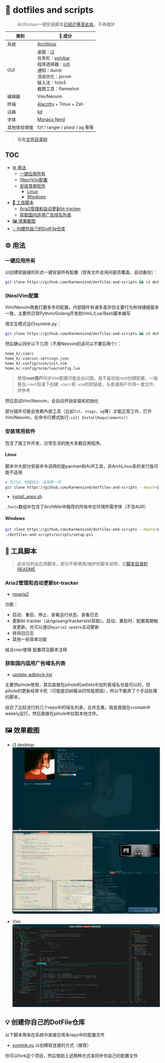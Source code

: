 # 🐝 dotfiles and scripts


> ArchLinux一键安装脚本[已经迁移至此处](https://github.com/Karmenzind/arch-installation-scripts)，不再维护

| 类别         | 🎨 成分                                                                                                                                                                                                                           |
|--------------|--------------------------------------------------------------------------------------------------------------------------------------------------------------------------------------------------------------------------------|
| 系统         | [Archlinux](https://archlinux.org)                                                                                                                                                                                             |
| GUI          | 桌面：[i3](https://i3wm.org)<br>任务栏：[polybar](https://github.com/polybar/polybar)<br>程序选择器：[rofi](https://github.com/davatorium/rofi)<br>通知：dunst<br>渲染优化：picom<br>输入法：fcitx5<br>截图工具：flameshot<br> |
| 编辑器       | Vim/Neovim                                                                                                                                                                                                                     |
| 终端         | [Alacritty](https://github.com/alacritty/alacritty) + Tmux + Zsh                                                                                                                                                               |
| 词典         | [kd](https://github.com/Karmenzind/kd)                                                                                                                                                                                         |
| 字体         | [Monaco Nerd](https://github.com/Karmenzind/monaco-nerd-fonts)                                                                                                                                                                 |
| 其他体验增强 | fzf / ranger / pistol / ag 等等                                                                                                                                                                                                |


<!-- 1.  配置文件 -->
<!--     * i3wm、Tmux、ZSH和各种系统/开发工具 -->
<!--     * Vim/NeoVim两套打磨多年的配置，内部插件有诸多差异但主要行为和快捷键基本一致，主要供日常Python/Golang开发和VimL/Lua/Bash脚本语言编写 --> <!-- 2.  安装脚本 -->
<!--     *   ArchLinux软件批量安装 -->
<!--     *   软件编译/安装脚本，如Vim-YCM插件 -->
<!-- 3.  工具脚本，如Aria2管理等 -->

<!-- <table cellspacing="0" border="0"> -->
<!-- 	<colgroup width="100"></colgroup> -->
<!-- 	<!-1- <colgroup width="1025"></colgroup> -1-> -->
<!--     <tr> -->
<!--         <td rowspan=2 align="center" valign=middle>配置文件</td> -->
<!--         <td>i3wm、Tmux、ZSH和各种系统/开发工具</td> -->
<!--     </tr> -->
<!--     <tr> -->
<!--         <td>Vim/NeoVim两套打磨多年的配置，内部插件有诸多差异但主要行为和快捷键基本一致，主要供日常Python/Golang开发和VimL/Lua/Bash脚本编写</td> -->
<!--     </tr> -->
<!--     <tr> -->
<!--         <td rowspan=2 align="center" valign=middle>自用脚本</td> -->
<!--         <td>工具类：Aria2管理；拉取国内广告屏蔽列表；部分特殊软件自动更新等</td> -->
<!--     </tr> -->
<!--     <tr> -->
<!--         <td>配置类：一键应用本仓库配置；Arch软件批量安装脚本</td> -->
<!--     </tr> -->
<!-- </table> -->


> 查看[文件目录树](./TREE.md)

## TOC

<!-- vim-markdown-toc GFM -->

* [⚙️ 用法](#-用法)
    * [一键应用所有](#一键应用所有)
    * [(Neo)Vim配置](#neovim配置)
    * [安装常用软件](#安装常用软件)
        * [Linux](#linux)
        * [Windows](#windows)
* [🧰 工具脚本](#-工具脚本)
    * [Aria2管理和自动更新bt-tracker](#aria2管理和自动更新bt-tracker)
    * [获取国内适用广告域名列表](#获取国内适用广告域名列表)
* [🖼️ 效果截图](#-效果截图)
* [💡 创建你自己的DotFile仓库](#-创建你自己的dotfile仓库)

<!-- vim-markdown-toc -->




<!-- - 桌面环境： -->
<!--     - 桌面：[i3](https://i3wm.org) -->
<!--     - 任务栏：[polybar](https://github.com/polybar/polybar) -->
<!--     - 程序选择器：[rofi](https://github.com/davatorium/rofi) -->
<!--     - 通知：dunst -->
<!--     - 渲染优化：picom -->
<!--     - 输入法：fcitx5 -->
<!--     - 截图工具：flameshot -->
<!-- - 系统：[Archlinux](https://archlinux.org) -->
<!-- - 编辑器：Vim/Neovim -->
<!-- - 终端：[Alacritty](https://github.com/alacritty/alacritty) + Tmux + Zsh -->
<!-- - 词典：[kd](https://github.com/Karmenzind/kd) -->
<!-- - 字体：[Monaco Nerd](https://github.com/Karmenzind/monaco-nerd-fonts) -->
<!-- - 其他体验增强工具：fzf / ranger / pistol / ag 等等 -->



## ⚙️ 用法

### 一键应用所有

以创建软链接的形式一键安装所有配置（现有文件会询问是否覆盖、自动备份）：

```bash
git clone https://github.com/Karmenzind/dotfiles-and-scripts && cd dotfiles-and-scripts && python symlink.py
```

### (Neo)Vim配置

Vim/Neovim两套打磨多年的配置，内部插件有诸多差异但主要行为和快捷键基本一致，主要供日常Python/Golang开发和VimL/Lua/Bash脚本编写

用交互模式运行symlink.py：

```bash
git clone https://github.com/Karmenzind/dotfiles-and-scripts && cd dotfiles-and-scripts && python symlink.py -i
```

然后确认同步以下几项（不用Neovim的话可以不要后两个）：

```
home_k/.vimrc
home_k/.vim/coc-settings.json
home_k/.config/nvim/init.vim
home_k/.config/nvim/lua/config.lua
```

> 使用**root用户**同步Vim配置可能会出问题。我不喜欢给root创建配置，一般是在`/root`目录下创建`.vimrc`和`.vim`的软链接，与普通用户共用一套文件，供参考

然后启动Vim/Neovim，会自动开始安装和初始化

部分插件可能会依赖外部工具（比如`fzf`、`ctags`、`ag`等）才能正常工作，打开Vim/Neovim，在命令行模式执行`:call InstallRequirements()`

### 安装常用软件

包含了我工作开发、日常生活的绝大多数应用程序。

#### Linux

脚本中大部分安装命令调用的是pacman和AUR工具，非ArchLinux系的发行版可能不适用

```bash
# 执行后，根据提示，选择第一项
git clone https://github.com/Karmenzind/dotfiles-and-scripts --depth=1 && bash dotfiles-and-scripts/install.sh
```

- [install_apps.sh](./scripts/install_apps.sh)

`_fonts`数组中包含了ArchWiki中推荐的所有中文环境所需字体（不含AUR）

#### Windows

```bash
git clone https://github.com/Karmenzind/dotfiles-and-scripts --depth=1
./dotfiles-and-scripts/scripts/setup.ps1
```

<!-- ## ⚙️ 安装脚本部分 -->

<!-- ### Vim及插件安装 -->

<!-- Vim比较特殊，尤其是YCM经常安装失败，所以单独列出来 -->

<!-- 用脚本安装Vim和插件： -->
<!-- - [complete installation](./scripts/install_vim/main.sh) 直接按照我的Vim配置一键安装Vim和各种插件，无需其他配置 -->

<!-- 如果你已经安装了Vim，需要直接使用我的配置&插件，除了上面的脚本安装外，更简单的方法为直接执行[Usage](#usage)中提到的命令 -->


## 🧰 工具脚本

> 此处仅列出在用脚本，部分不再使用/维护的脚本说明，见[脚本目录的README](./local_bin)

### Aria2管理和自动更新bt-tracker

- [myaria2](./local_bin/myaria2)

功能：
- 启动、重启、停止、查看运行状态、查看日志
- 更新bt-tracker（从ngosang/trackerslist获取）。启动、重启时，配置周期触发更新，也可以通过`myaria2 update`主动更新
- 转存旧日志
- 其他一些简单功能

结合cron使用
配置项见脚本注释

### 获取国内适用广告域名列表

- [update-adblock-list](./scripts/tools/update-adblock-list.sh)

主要供pihole使用，其实直接在pihole的adlists中加列表域名也是可以的，但pihole的更新经常卡死（可能是旧树莓派的性能原因），所以干脆弄了个手动处理的脚本。

综合了比较流行的几个repo中的域名列表，合并去重。我是直接在crontab中weekly运行，然后直接在pihole中拉取本地文件。

## 🖼️ 效果截图

- i3 desktop:
    ![](https://raw.githubusercontent.com/Karmenzind/i/master/dotfiles-and-scripts/float.png)
    ![](https://raw.githubusercontent.com/Karmenzind/i/master/dotfiles-and-scripts/desktop.png)

- Vim:
    ![](https://raw.githubusercontent.com/Karmenzind/i/master/dotfiles-and-scripts/vim.png)

<!-- ![](https://raw.githubusercontent.com/Karmenzind/i/master/dotfiles-and-scripts/vim_goyo.png) -->


## 💡 创建你自己的DotFile仓库

以下脚本用来在系统中直接应用本repo中的配置文件

- [symlink.py](./symlink.py) 以创建软连接的方式（推荐）

你可以fork这个项目，然后借助上述两种方式来同步你自己的配置文件

